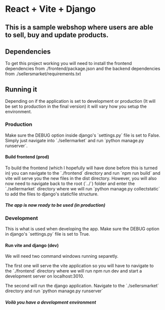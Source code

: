 # React + Vite + Django

## This is a sample webshop where users are able to sell, buy and update products.

## Dependencies

To get this project working you will need to install the frontend dependencies from ./frontend/package.json and the backend dependencies from ./sellersmarket/requirements.txt

## Running it

Depending on if the application is set to development or production (It will be set to production in the final version) it will vary how you setup the environment.

### Production

Make sure the DEBUG option inside django's ´settings.py´ file is set to False. Simply just navigate into ´./sellermarket´ and run ´python manage.py runserver´.

#### Build frontend (prod)

To build the frontend (which I hopefully will have done before this is turned in) you can navigate to the ´./frontend´ directory and run ´npm run build´ and vite will serve you the new files in the dist directory. However, you will also now need to navigate back to the root (´../´) folder and enter the ´./sellermarket´ directory where we will run `python manage.py collectstatic´ to add the files to django's staticfile structure.

##### The app is now ready to be used (in production)

### Development

This is what is used when developing the app. Make sure the DEBUG option in django's ´settings.py´ file is set to True.

#### Run vite and django (dev)

We will need two command windows running separetly.

The first one will serve the vite application so you will have to navigate to the ´./frontend´ directory where we will run npm run dev and start a development server on localhost:3010.

The second will run the django application. Navigate to the ´./sellersmarket´ directory and run ´python manage.py runserver´

##### Voilà you have a development environment
